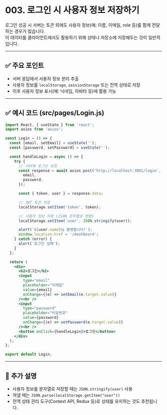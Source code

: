 # 003. 로그인 시 사용자 정보 저장하기

로그인 성공 시 서버는 토큰 외에도 사용자 정보(예: 이름, 이메일, role 등)를 함께 전달하는 경우가 많습니다.  
이 데이터를 클라이언트에서도 활용하기 위해 상태나 저장소에 저장해두는 것이 일반적입니다.

---

## ✅ 주요 포인트
- 서버 응답에서 사용자 정보 분리 추출
- 사용자 정보를 `localStorage`, `sessionStorage` 또는 전역 상태로 저장
- 이후 사용자 정보 표시(예: 닉네임, 아바타 등)에 활용 가능

---

## ✅ 예시 코드 (src/pages/Login.js)

```jsx
import React, { useState } from 'react';
import axios from 'axios';

const Login = () => {
  const [email, setEmail] = useState('');
  const [password, setPassword] = useState('');

  const handleLogin = async () => {
    try {
      // 서버에 로그인 요청
      const response = await axios.post('http://localhost:3001/login', {
        email,
        password,
      });

      const { token, user } = response.data;

      // JWT 토큰 저장
      localStorage.setItem('token', token);

      // 사용자 정보 저장 (JSON 문자열로 변환)
      localStorage.setItem('user', JSON.stringify(user));

      alert(`${user.name}님 환영합니다!`);
      window.location.href = '/dashboard';
    } catch (error) {
      alert('로그인 실패');
    }
  };

  return (
    <div>
      <h2>로그인</h2>
      <input
        type="email"
        placeholder="이메일"
        value={email}
        onChange={(e) => setEmail(e.target.value)}
      /><br />
      <input
        type="password"
        placeholder="비밀번호"
        value={password}
        onChange={(e) => setPassword(e.target.value)}
      /><br />
      <button onClick={handleLogin}>로그인</button>
    </div>
  );
};

export default Login;
```

---

## 📝 추가 설명
- 사용자 정보를 문자열로 저장할 때는 `JSON.stringify(user)` 사용
- 꺼낼 때는 `JSON.parse(localStorage.getItem("user"))`
- 전역 상태 관리 도구(Context API, Redux 등)로 상태를 유지하는 것도 추천됩니다.
